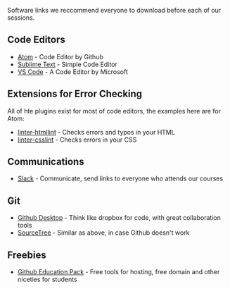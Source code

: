Software links we reccommend everyone to download before each of our sessions.

## Code Editors
- [Atom](https://atom.io/) - Code Editor by Github
- [Sublime Text](https://www.sublimetext.com/3) - Simple Code Editor
- [VS Code](https://code.visualstudio.com/) - A Code Editor by Microsoft

## Extensions for Error Checking
All of hte plugins exist for most of code editors, the examples here are for Atom:
- [linter-htmllint](https://atom.io/packages/linter-htmlhint) - Checks errors and typos in your HTML
- [linter-csslint](https://atom.io/packages/linter-csslint) - Checks errors in your CSS

## Communications
- [Slack](https://slack.com/) - Communicate, send links to everyone who attends our courses

## Git 
- [Github Desktop](https://desktop.github.com/) - Think like dropbox for code, with great collaboration tools
- [SourceTree](https://www.sourcetreeapp.com/) - Similar as above, in case Github doesn't work

## Freebies
- [Github Education Pack](https://education.github.com/pack) - Free tools for hosting, free domain and other niceties for students
